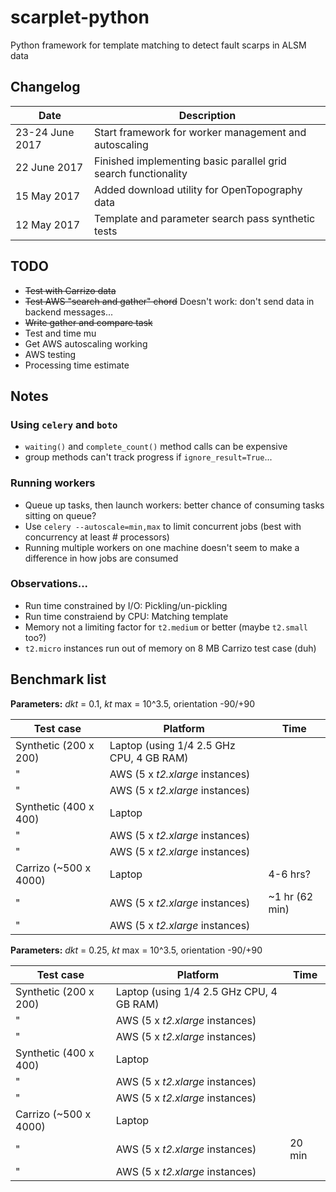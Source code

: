 # scarplet-python
Python framework for template matching to detect fault scarps in ALSM data

## Changelog

Date            | Description
--------------- | -----------
23-24 June 2017 | Start framework for worker management and autoscaling
22 June 2017    | Finished implementing basic parallel grid search functionality 
15 May 2017     | Added download utility for OpenTopography data
12 May 2017     | Template and parameter search pass synthetic tests

## TODO

- ~~Test with Carrizo data~~
- ~~Test AWS "search and gather" chord~~ Doesn't work: don't send data in backend messages...
- ~~Write gather and compare task~~
- Test and time mu
- Get AWS autoscaling working
- AWS testing
- Processing time estimate

## Notes
### Using `celery` and `boto`
- `waiting()` and `complete_count()` method calls can be expensive
- group methods can't track progress if `ignore_result=True`...

### Running workers
- Queue up tasks, then launch workers: better chance of consuming tasks sitting on queue?
- Use `celery --autoscale=min,max` to limit concurrent jobs (best with concurrency at least # processors)
- Running multiple workers on one machine doesn't seem to make a difference in how jobs are consumed

### Observations...
- Run time constrained by I/O: Pickling/un-pickling
- Run time constraiend by CPU: Matching template
- Memory not a limiting factor for `t2.medium` or better (maybe `t2.small` too?) 
- `t2.micro` instances run out of memory on 8 MB Carrizo test case (duh)

## Benchmark list

**Parameters:** *dkt* = 0.1, *kt* max = 10^3.5, orientation -90/+90

Test case             | Platform                                 | Time
--------------------- | ---------------------------------------- | ---------
Synthetic (200 x 200) | Laptop (using 1/4 2.5 GHz CPU, 4 GB RAM) |  
"                     | AWS (5 x *t2.xlarge* instances)          | 
"                     | AWS (5 x *t2.xlarge* instances)          | 
Synthetic (400 x 400) | Laptop                                   |  
"                     | AWS (5 x *t2.xlarge* instances)          | 
"                     | AWS (5 x *t2.xlarge* instances)          | 
Carrizo (~500 x 4000) | Laptop                                   | 4-6 hrs? 
"                     | AWS (5 x *t2.xlarge* instances)          | ~1 hr (62 min) 
"                     | AWS (5 x *t2.xlarge* instances)          | 

**Parameters:** *dkt* = 0.25, *kt* max = 10^3.5, orientation -90/+90

Test case             | Platform                                 | Time
--------------------- | ---------------------------------------- | ---------
Synthetic (200 x 200) | Laptop (using 1/4 2.5 GHz CPU, 4 GB RAM) |  
"                     | AWS (5 x *t2.xlarge* instances)          | 
"                     | AWS (5 x *t2.xlarge* instances)          | 
Synthetic (400 x 400) | Laptop                                   |  
"                     | AWS (5 x *t2.xlarge* instances)          | 
"                     | AWS (5 x *t2.xlarge* instances)          | 
Carrizo (~500 x 4000) | Laptop                                   | 
"                     | AWS (5 x *t2.xlarge* instances)          | 20 min
"                     | AWS (5 x *t2.xlarge* instances)          | 



